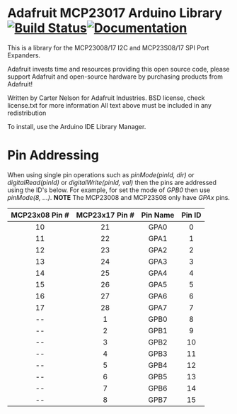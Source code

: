 # Adafruit MCP23017 Arduino Library [![Build Status](https://github.com/adafruit/Adafruit-MCP23017-Arduino-Library/workflows/Arduino%20Library%20CI/badge.svg)](https://github.com/adafruit/Adafruit-MCP23017-Arduino-Library/actions)[![Documentation](https://github.com/adafruit/ci-arduino/blob/master/assets/doxygen_badge.svg)](http://adafruit.github.io/Adafruit-MCP23017-Arduino-Library/html/index.html)

This is a library for the MCP23008/17 I2C and MCP23S08/17 SPI Port Expanders.

Adafruit invests time and resources providing this open source code,
please support Adafruit and open-source hardware by purchasing
products from Adafruit!

Written by Carter Nelson for Adafruit Industries.
BSD license, check license.txt for more information
All text above must be included in any redistribution

To install, use the Arduino IDE Library Manager.

# Pin Addressing

When using single pin operations such as _pinMode(pinId, dir)_ or _digitalRead(pinId)_  or _digitalWrite(pinId, val)_ then the pins are addressed using the ID's below. For example, for set the mode of _GPB0_ then use _pinMode(8, ...)_. **NOTE** The MCP23008 and MCP23S08 only have _GPAx_ pins.

MCP23x08 Pin # | MCP23x17 Pin # | Pin Name | Pin ID
:-------------:|:--------------:|:--------:|:-------:
10 | 21 | GPA0 | 0
11 | 22 | GPA1 | 1
12 | 23 | GPA2 | 2
13 | 24 | GPA3 | 3
14 | 25 | GPA4 | 4
15 | 26 | GPA5 | 5
16 | 27 | GPA6 | 6
17 | 28 | GPA7 | 7
-- |  1 | GPB0 |  8
-- |  2 | GPB1 |  9
-- |  3 | GPB2 | 10
-- |  4 | GPB3 | 11
-- |  5 | GPB4 | 12
-- |  6 | GPB5 | 13
-- |  7 | GPB6 | 14
-- |  8 | GPB7 | 15
